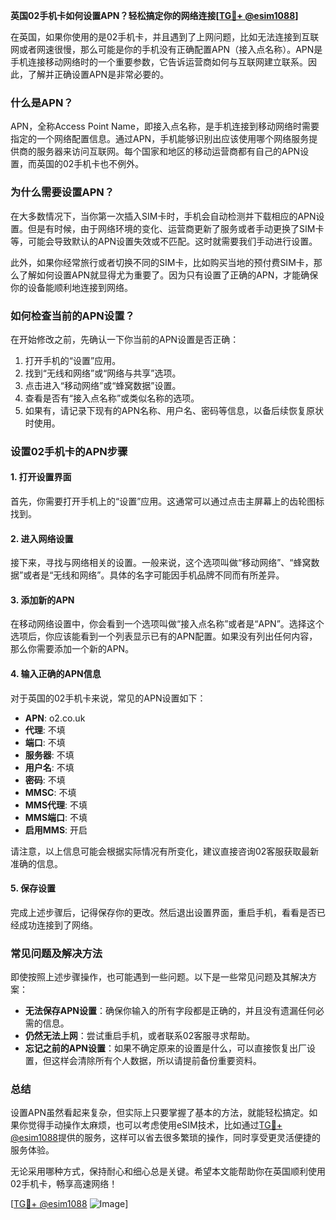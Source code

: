 **英国02手机卡如何设置APN？轻松搞定你的网络连接[[TG💪+ @esim1088](https://t.me/s/esim1088)]**

在英国，如果你使用的是02手机卡，并且遇到了上网问题，比如无法连接到互联网或者网速很慢，那么可能是你的手机没有正确配置APN（接入点名称）。APN是手机连接移动网络时的一个重要参数，它告诉运营商如何与互联网建立联系。因此，了解并正确设置APN是非常必要的。

### 什么是APN？

APN，全称Access Point Name，即接入点名称，是手机连接到移动网络时需要指定的一个网络配置信息。通过APN，手机能够识别出应该使用哪个网络服务提供商的服务器来访问互联网。每个国家和地区的移动运营商都有自己的APN设置，而英国的02手机卡也不例外。

### 为什么需要设置APN？

在大多数情况下，当你第一次插入SIM卡时，手机会自动检测并下载相应的APN设置。但是有时候，由于网络环境的变化、运营商更新了服务或者手动更换了SIM卡等，可能会导致默认的APN设置失效或不匹配。这时就需要我们手动进行设置。

此外，如果你经常旅行或者切换不同的SIM卡，比如购买当地的预付费SIM卡，那么了解如何设置APN就显得尤为重要了。因为只有设置了正确的APN，才能确保你的设备能顺利地连接到网络。

### 如何检查当前的APN设置？

在开始修改之前，先确认一下你当前的APN设置是否正确：

1. 打开手机的“设置”应用。
2. 找到“无线和网络”或“网络与共享”选项。
3. 点击进入“移动网络”或“蜂窝数据”设置。
4. 查看是否有“接入点名称”或类似名称的选项。
5. 如果有，请记录下现有的APN名称、用户名、密码等信息，以备后续恢复原状时使用。

### 设置02手机卡的APN步骤

#### 1. 打开设置界面

首先，你需要打开手机上的“设置”应用。这通常可以通过点击主屏幕上的齿轮图标找到。

#### 2. 进入网络设置

接下来，寻找与网络相关的设置。一般来说，这个选项叫做“移动网络”、“蜂窝数据”或者是“无线和网络”。具体的名字可能因手机品牌不同而有所差异。

#### 3. 添加新的APN

在移动网络设置中，你会看到一个选项叫做“接入点名称”或者是“APN”。选择这个选项后，你应该能看到一个列表显示已有的APN配置。如果没有列出任何内容，那么你需要添加一个新的APN。

#### 4. 输入正确的APN信息

对于英国的02手机卡来说，常见的APN设置如下：

- **APN**: o2.co.uk  
- **代理**: 不填  
- **端口**: 不填  
- **服务器**: 不填  
- **用户名**: 不填  
- **密码**: 不填  
- **MMSC**: 不填  
- **MMS代理**: 不填  
- **MMS端口**: 不填  
- **启用MMS**: 开启  

请注意，以上信息可能会根据实际情况有所变化，建议直接咨询02客服获取最新准确的信息。

#### 5. 保存设置

完成上述步骤后，记得保存你的更改。然后退出设置界面，重启手机，看看是否已经成功连接到了网络。

### 常见问题及解决方法

即使按照上述步骤操作，也可能遇到一些问题。以下是一些常见问题及其解决方案：

- **无法保存APN设置**：确保你输入的所有字段都是正确的，并且没有遗漏任何必需的信息。
- **仍然无法上网**：尝试重启手机，或者联系02客服寻求帮助。
- **忘记之前的APN设置**：如果不确定原来的设置是什么，可以直接恢复出厂设置，但这样会清除所有个人数据，所以请提前备份重要资料。

### 总结

设置APN虽然看起来复杂，但实际上只要掌握了基本的方法，就能轻松搞定。如果你觉得手动操作太麻烦，也可以考虑使用eSIM技术，比如通过[TG💪+ @esim1088](https://t.me/s/esim1088)提供的服务，这样可以省去很多繁琐的操作，同时享受更灵活便捷的服务体验。

无论采用哪种方式，保持耐心和细心总是关键。希望本文能帮助你在英国顺利使用02手机卡，畅享高速网络！

[[TG💪+ @esim1088](https://t.me/s/esim1088) ![Image](https://i.postimg.cc/4NQfJmqS/Snipaste-2025-05-13-00-14-12.png)]